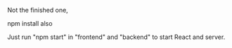 Not the finished one,

npm install also

Just run "npm start" in "frontend" and "backend" to start React and server.
